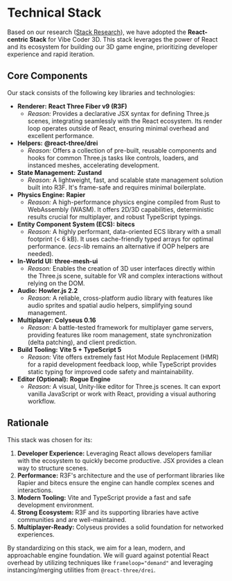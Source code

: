 # Technical Stack

Based on our research ([Stack Research](../research/stack-research.md)), we have adopted the **React-centric Stack** for Vibe Coder 3D. This stack leverages the power of React and its ecosystem for building our 3D game engine, prioritizing developer experience and rapid iteration.

## Core Components

Our stack consists of the following key libraries and technologies:

- **Renderer:** **React Three Fiber v9 (R3F)**
  - _Reason:_ Provides a declarative JSX syntax for defining Three.js scenes, integrating seamlessly with the React ecosystem. Its render loop operates outside of React, ensuring minimal overhead and excellent performance.
- **Helpers:** **@react-three/drei**
  - _Reason:_ Offers a collection of pre-built, reusable components and hooks for common Three.js tasks like controls, loaders, and instanced meshes, accelerating development.
- **State Management:** **Zustand**
  - _Reason:_ A lightweight, fast, and scalable state management solution built into R3F. It's frame-safe and requires minimal boilerplate.
- **Physics Engine:** **Rapier**
  - _Reason:_ A high-performance physics engine compiled from Rust to WebAssembly (WASM). It offers 2D/3D capabilities, deterministic results crucial for multiplayer, and robust TypeScript typings.
- **Entity Component System (ECS):** **bitecs**
  - _Reason:_ A highly performant, data-oriented ECS library with a small footprint (< 6 kB). It uses cache-friendly typed arrays for optimal performance. (_ecs-lib_ remains an alternative if OOP helpers are needed).
- **In-World UI:** **three-mesh-ui**
  - _Reason:_ Enables the creation of 3D user interfaces directly within the Three.js scene, suitable for VR and complex interactions without relying on the DOM.
- **Audio:** **Howler.js 2.2**
  - _Reason:_ A reliable, cross-platform audio library with features like audio sprites and spatial audio helpers, simplifying sound management.
- **Multiplayer:** **Colyseus 0.16**
  - _Reason:_ A battle-tested framework for multiplayer game servers, providing features like room management, state synchronization (delta patching), and client prediction.
- **Build Tooling:** **Vite 5 + TypeScript 5**
  - _Reason:_ Vite offers extremely fast Hot Module Replacement (HMR) for a rapid development feedback loop, while TypeScript provides static typing for improved code safety and maintainability.
- **Editor (Optional):** **Rogue Engine**
  - _Reason:_ A visual, Unity-like editor for Three.js scenes. It can export vanilla JavaScript or work with React, providing a visual authoring workflow.

## Rationale

This stack was chosen for its:

1.  **Developer Experience:** Leveraging React allows developers familiar with the ecosystem to quickly become productive. JSX provides a clean way to structure scenes.
2.  **Performance:** R3F's architecture and the use of performant libraries like Rapier and bitecs ensure the engine can handle complex scenes and interactions.
3.  **Modern Tooling:** Vite and TypeScript provide a fast and safe development environment.
4.  **Strong Ecosystem:** R3F and its supporting libraries have active communities and are well-maintained.
5.  **Multiplayer-Ready:** Colyseus provides a solid foundation for networked experiences.

By standardizing on this stack, we aim for a lean, modern, and approachable engine foundation. We will guard against potential React overhead by utilizing techniques like `frameloop="demand"` and leveraging instancing/merging utilities from `@react-three/drei`.

